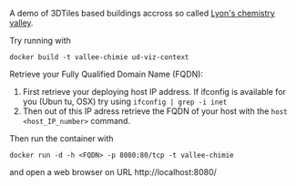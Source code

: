 A demo of 3DTiles based buildings accross so called 
[Lyon's chemistry valley](https://fr.wikipedia.org/wiki/Vall%C3%A9e_de_la_chimie).

Try running with
```
docker build -t vallee-chimie ud-viz-context
```

Retrieve your Fully Qualified Domain Name (FQDN):
 1. First retrieve your deploying host IP address. If ifconfig is
    available for you (Ubun tu, OSX) try using `ifconfig | grep -i inet`
 2. Then out of this IP adress retrieve the FQDN of your host with
    the `host <host_IP_number>` command.

Then run the container with
```
docker run -d -h <FQDN> -p 8080:80/tcp -t vallee-chimie
```
and open a web browser on URL http://localhost:8080/

